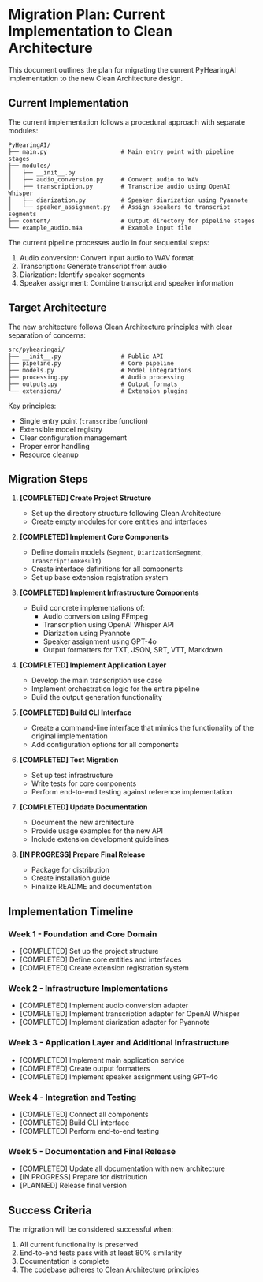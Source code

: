 # Migration Plan: Current Implementation to Clean Architecture

This document outlines the plan for migrating the current PyHearingAI implementation to the new Clean Architecture design.

## Current Implementation

The current implementation follows a procedural approach with separate modules:

```
PyHearingAI/
├── main.py                     # Main entry point with pipeline stages
├── modules/
│   ├── __init__.py
│   ├── audio_conversion.py     # Convert audio to WAV
│   ├── transcription.py        # Transcribe audio using OpenAI Whisper
│   ├── diarization.py          # Speaker diarization using Pyannote
│   └── speaker_assignment.py   # Assign speakers to transcript segments
├── content/                    # Output directory for pipeline stages
└── example_audio.m4a           # Example input file
```

The current pipeline processes audio in four sequential steps:
1. Audio conversion: Convert input audio to WAV format
2. Transcription: Generate transcript from audio
3. Diarization: Identify speaker segments
4. Speaker assignment: Combine transcript and speaker information

## Target Architecture

The new architecture follows Clean Architecture principles with clear separation of concerns:

```
src/pyhearingai/
├── __init__.py                 # Public API
├── pipeline.py                 # Core pipeline
├── models.py                   # Model integrations
├── processing.py               # Audio processing
├── outputs.py                  # Output formats
└── extensions/                 # Extension plugins
```

Key principles:
- Single entry point (`transcribe` function)
- Extensible model registry
- Clear configuration management
- Proper error handling
- Resource cleanup

## Migration Steps

1. **[COMPLETED] Create Project Structure**
   - Set up the directory structure following Clean Architecture
   - Create empty modules for core entities and interfaces

2. **[COMPLETED] Implement Core Components**
   - Define domain models (`Segment`, `DiarizationSegment`, `TranscriptionResult`)
   - Create interface definitions for all components
   - Set up base extension registration system

3. **[COMPLETED] Implement Infrastructure Components**
   - Build concrete implementations of:
     - Audio conversion using FFmpeg
     - Transcription using OpenAI Whisper API
     - Diarization using Pyannote
     - Speaker assignment using GPT-4o
     - Output formatters for TXT, JSON, SRT, VTT, Markdown

4. **[COMPLETED] Implement Application Layer**
   - Develop the main transcription use case
   - Implement orchestration logic for the entire pipeline
   - Build the output generation functionality

5. **[COMPLETED] Build CLI Interface**
   - Create a command-line interface that mimics the functionality of the original implementation
   - Add configuration options for all components

6. **[COMPLETED] Test Migration**
   - Set up test infrastructure
   - Write tests for core components
   - Perform end-to-end testing against reference implementation

7. **[COMPLETED] Update Documentation**
   - Document the new architecture
   - Provide usage examples for the new API
   - Include extension development guidelines

8. **[IN PROGRESS] Prepare Final Release**
   - Package for distribution
   - Create installation guide
   - Finalize README and documentation

## Implementation Timeline

### Week 1 - Foundation and Core Domain
- [COMPLETED] Set up the project structure
- [COMPLETED] Define core entities and interfaces
- [COMPLETED] Create extension registration system

### Week 2 - Infrastructure Implementations
- [COMPLETED] Implement audio conversion adapter
- [COMPLETED] Implement transcription adapter for OpenAI Whisper
- [COMPLETED] Implement diarization adapter for Pyannote

### Week 3 - Application Layer and Additional Infrastructure
- [COMPLETED] Implement main application service
- [COMPLETED] Create output formatters
- [COMPLETED] Implement speaker assignment using GPT-4o

### Week 4 - Integration and Testing
- [COMPLETED] Connect all components
- [COMPLETED] Build CLI interface
- [COMPLETED] Perform end-to-end testing

### Week 5 - Documentation and Final Release
- [COMPLETED] Update all documentation with new architecture
- [IN PROGRESS] Prepare for distribution
- [PLANNED] Release final version

## Success Criteria

The migration will be considered successful when:
1. All current functionality is preserved
2. End-to-end tests pass with at least 80% similarity
3. Documentation is complete
4. The codebase adheres to Clean Architecture principles
